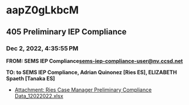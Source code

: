 # aapZ0gLkbcM
## 405 Preliminary IEP Compliance
### Dec 2, 2022, 4:35:55 PM
**FROM: SEMS IEP Compliance<sems-iep-compliance-user@nv.ccsd.net>**

**TO: to SEMS IEP Compliance, Adrian Quinonez [Ries ES], ELIZABETH Spaeth [Tanaka ES]**






* [Attachment: Ries Case Manager Preliminary Compliance Data_12022022.xlsx](aapZ0gLkbcM-attachment-1.xlsx)
